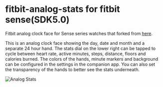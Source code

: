 # fitbit-analog-stats for fitbit sense(SDK5.0)
Fitbit analog clock face for Sense series watches that forked from [here](https://github.com/pmccrthy/fitbit-analog-stats).

This is an analog clock face showing the day, date and month and a separate 24 hour hand. The stats dial on the lower right can be tapped to cycle between heart rate, active minutes, steps, distance, floors and calories burned. The colors of the hands, minute markers and background can be configured in the settings in the companion app. You can also set the transparency of the hands to better see the stats underneath.

![Analog Stats](./AnalogStats.png)
